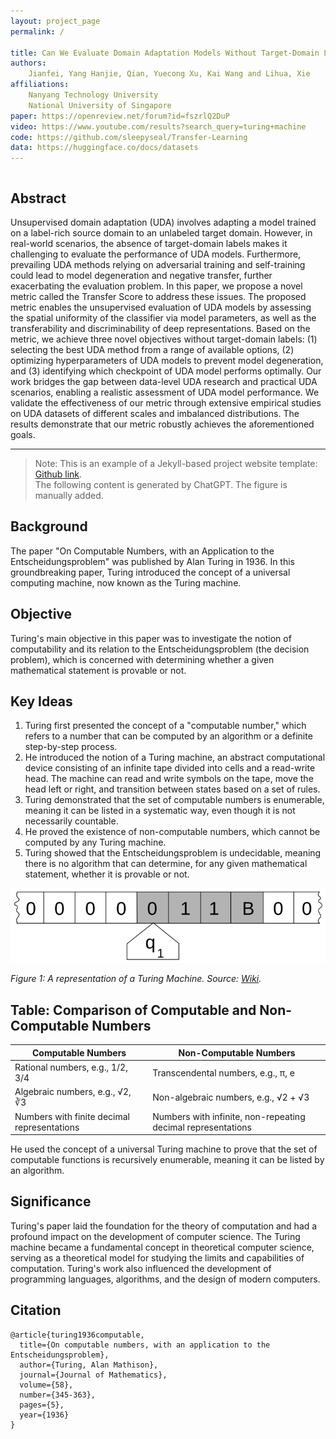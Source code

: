 ```yaml
---
layout: project_page
permalink: /

title: Can We Evaluate Domain Adaptation Models Without Target-Domain Labels
authors:
    Jianfei, Yang Hanjie, Qian, Yuecong Xu, Kai Wang and Lihua, Xie
affiliations:
    Nanyang Technology University
    National University of Singapore 
paper: https://openreview.net/forum?id=fszrlQ2DuP
video: https://www.youtube.com/results?search_query=turing+machine
code: https://github.com/sleepyseal/Transfer-Learning
data: https://huggingface.co/docs/datasets
---
```


<div class="columns is-centered has-text-centered">
    <div class="column is-four-fifths">
        <h2>Abstract</h2>
        <div class="content has-text-justified">
Unsupervised domain adaptation (UDA) involves adapting a model trained on a label-rich source domain to an unlabeled target domain. However, in real-world scenarios, the absence of target-domain labels makes it challenging to evaluate the performance of UDA models. Furthermore, prevailing UDA methods relying on adversarial training and self-training could lead to model degeneration and negative transfer, further exacerbating the evaluation problem. In this paper, we propose a novel metric called the Transfer Score to address these issues. The proposed metric enables the unsupervised evaluation of UDA models by assessing the spatial uniformity of the classifier via model parameters, as well as the transferability and discriminability of deep representations. Based on the metric, we achieve three novel objectives without target-domain labels: (1) selecting the best UDA method from a range of available options, (2) optimizing hyperparameters of UDA models to prevent model degeneration, and (3) identifying which checkpoint of UDA model performs optimally. Our work bridges the gap between data-level UDA research and practical UDA scenarios, enabling a realistic assessment of UDA model performance. We validate the effectiveness of our metric through extensive empirical studies on UDA datasets of different scales and imbalanced distributions. The results demonstrate that our metric robustly achieves the aforementioned goals.
        </div>
    </div>
</div>

---

> Note: This is an example of a Jekyll-based project website template: [Github link](https://github.com/shunzh/project_website).\
> The following content is generated by ChatGPT. The figure is manually added.

## Background
The paper "On Computable Numbers, with an Application to the Entscheidungsproblem" was published by Alan Turing in 1936. In this groundbreaking paper, Turing introduced the concept of a universal computing machine, now known as the Turing machine.

## Objective
Turing's main objective in this paper was to investigate the notion of computability and its relation to the Entscheidungsproblem (the decision problem), which is concerned with determining whether a given mathematical statement is provable or not.


## Key Ideas
1. Turing first presented the concept of a "computable number," which refers to a number that can be computed by an algorithm or a definite step-by-step process.
2. He introduced the notion of a Turing machine, an abstract computational device consisting of an infinite tape divided into cells and a read-write head. The machine can read and write symbols on the tape, move the head left or right, and transition between states based on a set of rules.
3. Turing demonstrated that the set of computable numbers is enumerable, meaning it can be listed in a systematic way, even though it is not necessarily countable.
4. He proved the existence of non-computable numbers, which cannot be computed by any Turing machine.
5. Turing showed that the Entscheidungsproblem is undecidable, meaning there is no algorithm that can determine, for any given mathematical statement, whether it is provable or not.

![Turing Machine](/static/image/Turing_machine.png)

*Figure 1: A representation of a Turing Machine. Source: [Wiki](https://en.wikipedia.org/wiki/Turing_machine).*

## Table: Comparison of Computable and Non-Computable Numbers

| Computable Numbers | Non-Computable Numbers |
|-------------------|-----------------------|
| Rational numbers, e.g., 1/2, 3/4 | Transcendental numbers, e.g., π, e |
| Algebraic numbers, e.g., √2, ∛3 | Non-algebraic numbers, e.g., √2 + √3 |
| Numbers with finite decimal representations | Numbers with infinite, non-repeating decimal representations |

He used the concept of a universal Turing machine to prove that the set of computable functions is recursively enumerable, meaning it can be listed by an algorithm.

## Significance
Turing's paper laid the foundation for the theory of computation and had a profound impact on the development of computer science. The Turing machine became a fundamental concept in theoretical computer science, serving as a theoretical model for studying the limits and capabilities of computation. Turing's work also influenced the development of programming languages, algorithms, and the design of modern computers.

## Citation
```
@article{turing1936computable,
  title={On computable numbers, with an application to the Entscheidungsproblem},
  author={Turing, Alan Mathison},
  journal={Journal of Mathematics},
  volume={58},
  number={345-363},
  pages={5},
  year={1936}
}
```
